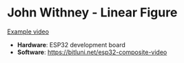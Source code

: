 # John Withney - Linear Figure

[Example video](https://youtu.be/Hamc3hDBP2k)

- **Hardware**: ESP32 development board
- **Software**: https://bitluni.net/esp32-composite-video
